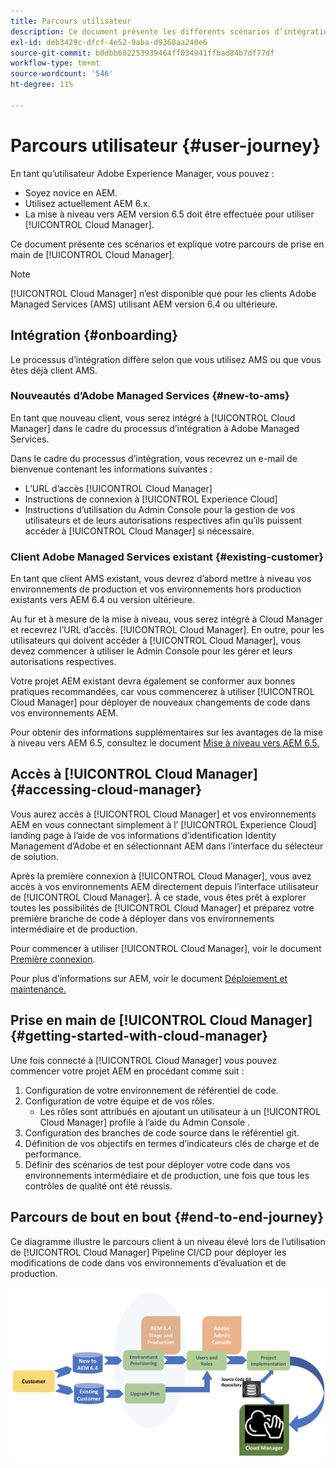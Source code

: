 ```yaml
---
title: Parcours utilisateur
description: Ce document présente les différents scénarios d’intégration et explique votre parcours de prise en main de Cloud Manager.
exl-id: deb3429c-dfcf-4e52-9aba-d9368aa240e6
source-git-commit: b0dbb602253939464ff034941ffbad84b7df77df
workflow-type: tm+mt
source-wordcount: '546'
ht-degree: 11%

---
```



# Parcours utilisateur {#user-journey}

En tant qu’utilisateur Adobe Experience Manager, vous pouvez :

* Soyez novice en AEM.
* Utilisez actuellement AEM 6.x.
* La mise à niveau vers AEM version 6.5 doit être effectuée pour utiliser [!UICONTROL Cloud Manager].

Ce document présente ces scénarios et explique votre parcours de prise en main de [!UICONTROL Cloud Manager].

>[!NOTE]
>
>[!UICONTROL Cloud Manager] n’est disponible que pour les clients Adobe Managed Services (AMS) utilisant AEM version 6.4 ou ultérieure.

## Intégration  {#onboarding}

Le processus d’intégration diffère selon que vous utilisez AMS ou que vous êtes déjà client AMS.

### Nouveautés d’Adobe Managed Services {#new-to-ams}

En tant que nouveau client, vous serez intégré à [!UICONTROL Cloud Manager] dans le cadre du processus d’intégration à Adobe Managed Services.

Dans le cadre du processus d’intégration, vous recevrez un e-mail de bienvenue contenant les informations suivantes :

* L’URL d’accès [!UICONTROL Cloud Manager]
* Instructions de connexion à [!UICONTROL Experience Cloud]
* Instructions d’utilisation du Admin Console pour la gestion de vos utilisateurs et de leurs autorisations respectives afin qu’ils puissent accéder à [!UICONTROL Cloud Manager] si nécessaire.

### Client Adobe Managed Services existant {#existing-customer}

En tant que client AMS existant, vous devrez d’abord mettre à niveau vos environnements de production et vos environnements hors production existants vers AEM 6.4 ou version ultérieure.

Au fur et à mesure de la mise à niveau, vous serez intégré à Cloud Manager et recevrez l’URL d’accès. [!UICONTROL Cloud Manager]. En outre, pour les utilisateurs qui doivent accéder à [!UICONTROL Cloud Manager], vous devez commencer à utiliser le Admin Console pour les gérer et leurs autorisations respectives.

Votre projet AEM existant devra également se conformer aux bonnes pratiques recommandées, car vous commencerez à utiliser [!UICONTROL Cloud Manager] pour déployer de nouveaux changements de code dans vos environnements AEM.

Pour obtenir des informations supplémentaires sur les avantages de la mise à niveau vers AEM 6.5, consultez le document [Mise à niveau vers AEM 6.5.](https://experienceleague.adobe.com/docs/experience-manager-65/deploying/upgrading/upgrade.html)

## Accès à [!UICONTROL Cloud Manager] {#accessing-cloud-manager}

Vous aurez accès à [!UICONTROL Cloud Manager] et vos environnements AEM en vous connectant simplement à l’ [!UICONTROL Experience Cloud] landing page à l’aide de vos informations d’identification Identity Management d’Adobe et en sélectionnant AEM dans l’interface du sélecteur de solution.

Après la première connexion à [!UICONTROL Cloud Manager], vous avez accès à vos environnements AEM directement depuis l’interface utilisateur de [!UICONTROL Cloud Manager]. À ce stade, vous êtes prêt à explorer toutes les possibilités de [!UICONTROL Cloud Manager] et préparez votre première branche de code à déployer dans vos environnements intermédiaire et de production.

Pour commencer à utiliser [!UICONTROL Cloud Manager], voir le document [Première connexion](/help/getting-started/first-time-login.md).

Pour plus d’informations sur AEM, voir le document [Déploiement et maintenance.](https://experienceleague.adobe.com/docs/experience-manager-65/deploying/deploying/deploy.html)

## Prise en main de [!UICONTROL Cloud Manager] {#getting-started-with-cloud-manager}

Une fois connecté à [!UICONTROL Cloud Manager] vous pouvez commencer votre projet AEM en procédant comme suit :

1. Configuration de votre environnement de référentiel de code.
1. Configuration de votre équipe et de vos rôles.
   * Les rôles sont attribués en ajoutant un utilisateur à un [!UICONTROL Cloud Manager] profile à l’aide du Admin Console .
1. Configuration des branches de code source dans le référentiel git.
1. Définition de vos objectifs en termes d’indicateurs clés de charge et de performance.
1. Définir des scénarios de test pour déployer votre code dans vos environnements intermédiaire et de production, une fois que tous les contrôles de qualité ont été réussis.

## Parcours de bout en bout {#end-to-end-journey}

Ce diagramme illustre le parcours client à un niveau élevé lors de l’utilisation de [!UICONTROL Cloud Manager] Pipeline CI/CD pour déployer les modifications de code dans vos environnements d’évaluation et de production.

![Parcours de bout en bout](/help/assets/screen_shot_2018-05-15at124004pm.png)
